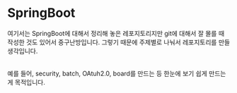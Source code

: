 # SpringBoot

여기서는 SpringBoot에 대해서 정리해 놓은 레포지토리지만 git에 대해서 잘 몰를 때 작성한 것도 있어서 중구난방입니다. 그렇기 때문에 주제별로 나눠서 레포지토리를 만들 생각입니다. <br/>
<br />

예를 들어, security, batch, OAtuh2.0, board를 만드는 등 한눈에 보기 쉽게 만드는게 목적입니다.
